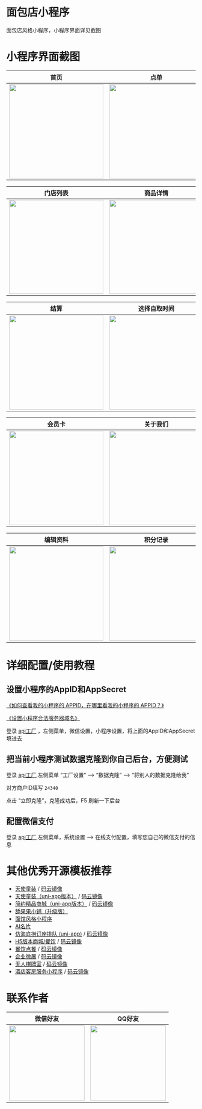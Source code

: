# 面包店小程序

面包店风格小程序，小程序界面详见截图

# 小程序界面截图

| 首页 | 点单 | 订单
| :------: | :------: | :------: |
| <img src="https://dcdn.it120.cc/2024/05/11/4d555bd5-34c8-4040-810a-912e08999ee1.png" width="250px"> | <img src="https://dcdn.it120.cc/2024/05/11/39a50df6-1f98-4640-be2d-896d8c62e433.png" width="250px"> | <img src="https://dcdn.it120.cc/2024/05/11/f256802b-ef87-4df5-a5e0-4221d50607c2.png" width="250px"> |

| 门店列表 | 商品详情 | 会员中心
| :------: | :------: | :------: |
| <img src="https://dcdn.it120.cc/2024/05/11/0ca4940b-dc94-408c-b936-08c06ad21efb.png" width="250px"> | <img src="https://dcdn.it120.cc/2024/05/11/9238feb5-a817-41e3-94e9-47df0cadb3ba.png" width="250px"> | <img src="https://dcdn.it120.cc/2024/05/11/93671550-a429-4d8d-aa3b-04c7b77760a0.png" width="250px"> |

| 结算 | 选择自取时间 | 下单备注
| :------: | :------: | :------: |
| <img src="https://dcdn.it120.cc/2024/05/11/666435e2-5fec-4633-b9c8-2a2ef7754563.png" width="250px"> | <img src="https://dcdn.it120.cc/2024/05/11/4ac042f5-095d-482f-9f12-0132fba0bfa6.png" width="250px"> | <img src="https://dcdn.it120.cc/2024/05/11/b765ca9c-24fd-4135-9d4f-9b3781d8d4a2.png" width="250px"> |


| 会员卡 | 关于我们 | 订单详情
| :------: | :------: | :------: |
| <img src="https://dcdn.it120.cc/2024/05/11/3fd7895a-4f07-4029-b248-c263b2b6b1cc.png" width="250px"> | <img src="https://dcdn.it120.cc/2024/05/11/89fa41d5-1d9c-4dc2-8e27-0fc2ef296cf5.png" width="250px"> | <img src="https://dcdn.it120.cc/2024/05/11/a8ef755d-a1b0-4ab8-b7dd-476a8e3a8144.png" width="250px"> |


| 编辑资料 | 积分记录 | 常见问题
| :------: | :------: | :------: |
| <img src="https://dcdn.it120.cc/2024/05/11/b771673a-4e8e-4da8-91be-fc1542007c06.png" width="250px"> | <img src="https://dcdn.it120.cc/2024/05/11/efd71f66-9c81-4cd3-a5d2-9b3c3b69d653.png" width="250px"> | <img src="https://dcdn.it120.cc/2024/05/11/9a50fd98-a7c8-45a0-88b8-abc1998da09b.png" width="250px"> |

# 详细配置/使用教程

## 设置小程序的AppID和AppSecret

[《如何查看我的小程序的 APPID，在哪里看我的小程序的 APPID？》](https://jingyan.baidu.com/article/642c9d340305e3644a46f795.html)

[《设置小程序合法服务器域名》](https://www.yuque.com/apifm/doc/tvpou9)

登录 [api工厂](https://admin.it120.cc) ，左侧菜单，微信设置，小程序设置，将上面的AppID和AppSecret填进去

## 把当前小程序测试数据克隆到你自己后台，方便测试

登录 [api工厂](https://admin.it120.cc),左侧菜单 “工厂设置” --> “数据克隆” --> “将别人的数据克隆给我”

对方商户ID填写 `24340`

点击 “立即克隆”，克隆成功后，F5 刷新一下后台

## 配置微信支付

登录 [api工厂](https://admin.it120.cc),左侧菜单，系统设置 -->  在线支付配置，填写您自己的微信支付的信息

# 其他优秀开源模板推荐
- [天使童装](https://github.com/EastWorld/wechat-app-mall)   /  [码云镜像](https://gitee.com/javazj/wechat-app-mall)
- [天使童装（uni-app版本）](https://github.com/gooking/uni-app-mall)  /   [码云镜像](https://gitee.com/javazj/uni-app-mall)
- [简约精品商城（uni-app版本）](https://github.com/gooking/uni-app--mini-mall)  /   [码云镜像](https://gitee.com/javazj/uni-app--mini-mall)
- [舔果果小铺（升级版）](https://github.com/gooking/TianguoguoXiaopu)
- [面馆风格小程序](https://gitee.com/javazj/noodle_shop_procedures)
- [AI名片](https://github.com/gooking/visitingCard)
- [仿海底捞订座排队 (uni-app)](https://github.com/gooking/dingzuopaidui)  /   [码云镜像](https://gitee.com/javazj/dingzuopaidui)
- [H5版本商城/餐饮](https://github.com/gooking/vueMinishop)  /  [码云镜像](https://gitee.com/javazj/vueMinishop)
- [餐饮点餐](https://github.com/woniudiancang/bee)  / [码云镜像](https://gitee.com/woniudiancang/bee)
- [企业微展](https://github.com/gooking/qiyeweizan)  / [码云镜像](https://gitee.com/javazj/qiyeweizan)
- [无人棋牌室](https://github.com/gooking/wurenqipai)  / [码云镜像](https://gitee.com/javazj/wurenqipai)
- [酒店客房服务小程序](https://github.com/gooking/hotelRoomService)  / [码云镜像](https://gitee.com/javazj/hotelRoomService)

# 联系作者

| 微信好友 | QQ好友 |
| :------: | :------: |
| <img src="https://dcdn.it120.cc/2021/09/13/61a80363-9085-4a10-9447-e276a3d40ab3.jpeg" width="200px"> | <img src="https://dcdn.it120.cc/2021/09/13/08a598d8-8186-4159-9930-2e4908accc5e.png" width="200px"> |